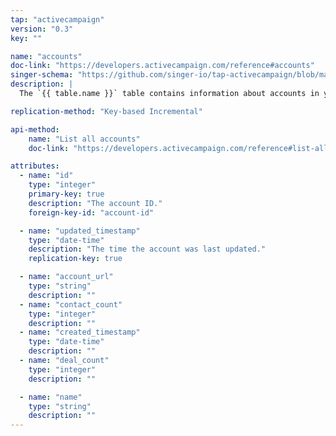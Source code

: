 ```yaml
---
tap: "activecampaign"
version: "0.3"
key: ""

name: "accounts"
doc-link: "https://developers.activecampaign.com/reference#accounts"
singer-schema: "https://github.com/singer-io/tap-activecampaign/blob/master/tap_activecampaign/schemas/accounts.json"
description: |
  The `{{ table.name }}` table contains information about accounts in your {{ integration.display_name }} account.

replication-method: "Key-based Incremental"

api-method:
    name: "List all accounts"
    doc-link: "https://developers.activecampaign.com/reference#list-all-accounts"

attributes:
  - name: "id"
    type: "integer"
    primary-key: true
    description: "The account ID."
    foreign-key-id: "account-id"

  - name: "updated_timestamp"
    type: "date-time"
    description: "The time the account was last updated."
    replication-key: true

  - name: "account_url"
    type: "string"
    description: ""
  - name: "contact_count"
    type: "integer"
    description: ""
  - name: "created_timestamp"
    type: "date-time"
    description: ""
  - name: "deal_count"
    type: "integer"
    description: ""

  - name: "name"
    type: "string"
    description: ""
---
```

